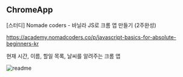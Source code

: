 ## ChromeApp
[스터디] Nomade coders - 바닐라 JS로 크롬 앱 만들기 (2주완성)

https://academy.nomadcoders.co/p/javascript-basics-for-absolute-beginners-kr



현재 시간, 이름, 할일 목록, 날씨를 알려주는 크롬 앱 

![readme](https://github.com/YuJieun/ChromeApp/blob/master/momentum/images/readme.png)



